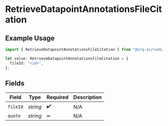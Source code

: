 # RetrieveDatapointAnnotationsFileCitation

## Example Usage

```typescript
import { RetrieveDatapointAnnotationsFileCitation } from "@orq-ai/node/models/operations";

let value: RetrieveDatapointAnnotationsFileCitation = {
  fileId: "<id>",
};
```

## Fields

| Field              | Type               | Required           | Description        |
| ------------------ | ------------------ | ------------------ | ------------------ |
| `fileId`           | *string*           | :heavy_check_mark: | N/A                |
| `quote`            | *string*           | :heavy_minus_sign: | N/A                |